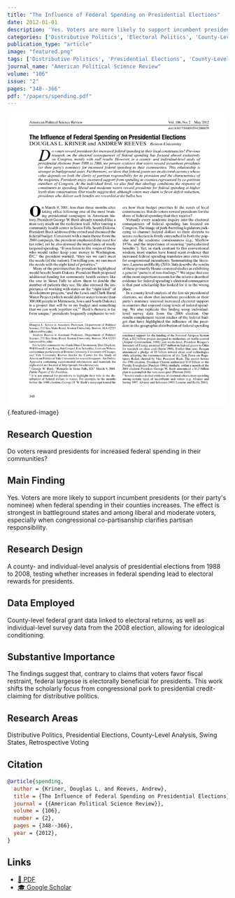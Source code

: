 ```yaml
---
title: "The Influence of Federal Spending on Presidential Elections"
date: 2012-01-01
description: 'Yes. Voters are more likely to support incumbent presidents (or their party''s nominee) when federal spending in their counties increases. The effect is strongest in battleground states and among liberal and moderate voters, especially when congressional co-partisanship clarifies partisan responsibility.'
categories: ['Distributive Politics', 'Electoral Politics', 'County-Level Analysis', 'Swing States', 'Retrospective Voting']
publication_type: "article"
image: "featured.png"
tags: ['Distributive Politics', 'Presidential Elections', 'County-Level Analysis', 'Swing States', 'Retrospective Voting']
journal_name: "American Political Science Review"
volume: "106"
issue: "2"
pages: "348--366"
pdf: "/papers/spending.pdf"
---
```


![Featured image](featured.png){.featured-image}

## Research Question

Do voters reward presidents for increased federal spending in their communities?

## Main Finding

Yes. Voters are more likely to support incumbent presidents (or their party's nominee) when federal spending in their counties increases. The effect is strongest in battleground states and among liberal and moderate voters, especially when congressional co-partisanship clarifies partisan responsibility.

## Research Design

A county- and individual-level analysis of presidential elections from 1988 to 2008, testing whether increases in federal spending lead to electoral rewards for presidents.

## Data Employed

County-level federal grant data linked to electoral returns, as well as individual-level survey data from the 2008 election, allowing for ideological conditioning.

## Substantive Importance

The findings suggest that, contrary to claims that voters favor fiscal restraint, federal largesse is electorally beneficial for presidents. This work shifts the scholarly focus from congressional pork to presidential credit-claiming for distributive politics.

## Research Areas

Distributive Politics, Presidential Elections, County-Level Analysis, Swing States, Retrospective Voting

## Citation

```bibtex
@article{spending,
  author = {Kriner, Douglas L. and Reeves, Andrew},
  title = {The Influence of Federal Spending on Presidential Elections},
  journal = {{American Political Science Review}},
  volume = {106},
  number = {2},
  pages = {348--366},
  year = {2012},
}
```

## Links

- [📄 PDF](/papers/spending.pdf)
- [🎓 Google Scholar](https://scholar.google.com/scholar?q=The%20Influence%20of%20Federal%20Spending%20on%20Presidential%20Elections)
